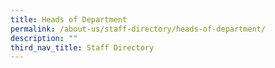 ```yaml
---
title: Heads of Department
permalink: /about-us/staff-directory/heads-of-department/
description: ""
third_nav_title: Staff Directory
---
```

